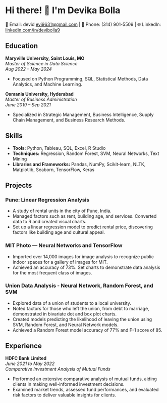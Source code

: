 # Hi there! 👋 I'm Devika Bolla

📧 Email: devid evi9631@gmail.com | 📱 Phone: (314) 901-5509 | 🌐 LinkedIn: [linkedin.com/in/devibolla9](https://www.linkedin.com/in/devibolla9)

## Education
**Maryville University, Saint Louis, MO**  
*Master of Science in Data Science*  
*Aug 2022 – May 2024*

- Focused on Python Programming, SQL, Statistical Methods, Data Analytics, and Machine Learning.

**Osmania University, Hyderabad**  
*Master of Business Administration*  
*June 2019 – Sep 2021*

- Specialized in Strategic Management, Business Intelligence, Supply Chain Management, and Business Research Methods.

## Skills
- **Tools:** Python, Tableau, SQL, Excel, R Studio
- **Techniques:** Regression, Random Forest, SVM, Neural Networks, Text Mining
- **Libraries and Frameworks:** Pandas, NumPy, Scikit-learn, NLTK, Matplotlib, Seaborn, TensorFlow, Keras

## Projects
### Pune: Linear Regression Analysis
- A study of rental units in the city of Pune, India.
- Managed factors such as rent, building age, and services. Converted data to R and created visual charts.
- Set up a linear regression model to predict rental price, discovering factors like building age and cultural appeal.

### MIT Photo — Neural Networks and TensorFlow
- Imported over 14,000 images for image analysis to recognize public indoor spaces for a gallery of images for MIT.
- Achieved an accuracy of 73%. Set charts to demonstrate data analysis for the most frequent class of images.

### Union Data Analysis - Neural Network, Random Forest, and SVM
- Explored data of a union of students to a local university.
- Noted factors for those who left the union, from debt to marriage, demonstrated in bivariate dot and box plot charts.
- Created models predicting the likelihood of leaving the union using SVM, Random Forest, and Neural Network models.
- Achieved a Random Forest model accuracy of 77% and F-1 score of 85.

## Experience
**HDFC Bank Limited**  
*June 2021 to May 2022*  
*Comparative Investment Analysis of Mutual Funds*

- Performed an extensive comparative analysis of mutual funds, aiding clients in making well-informed investment decisions.
- Examined market trends, assessed fund performances, and evaluated risk factors to deliver valuable insights for clients.
